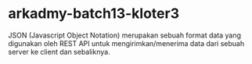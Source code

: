 # arkadmy-batch13-kloter3
JSON (Javascript Object Notation) merupakan sebuah format data yang digunakan oleh REST API untuk mengirimkan/menerima data dari sebuah server ke client dan sebaliknya.
